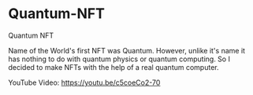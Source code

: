 # Quantum-NFT
Quantum NFT

Name of the World's first NFT was Quantum. However, unlike it's name it has nothing to do with quantum physics or quantum computing.
So I decided to make NFTs with the help of a real quantum computer.

YouTube Video: https://youtu.be/c5coeCo2-70
